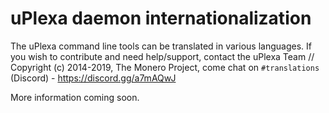 uPlexa daemon internationalization
==================================

The uPlexa command line tools can be translated in various languages. If you wish to contribute and need help/support, contact the uPlexa Team
// Copyright (c) 2014-2019, The Monero Project, come chat on `#translations` (Discord) - https://discord.gg/a7mAQwJ

More information coming soon.
